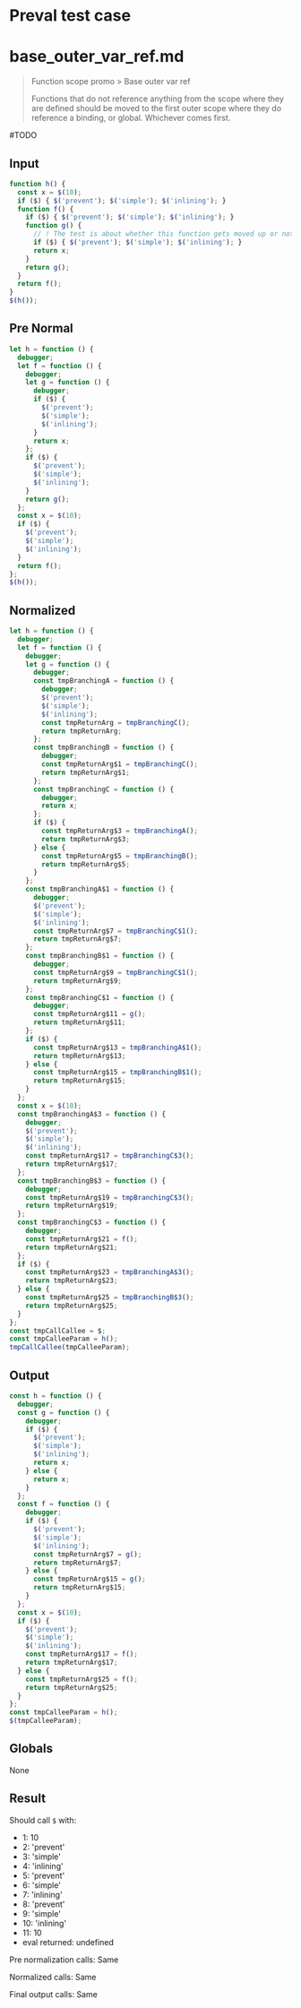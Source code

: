 # Preval test case

# base_outer_var_ref.md

> Function scope promo > Base outer var ref
>
> Functions that do not reference anything from the scope where they are defined should be moved to the first outer scope where they do reference a binding, or global. Whichever comes first.

#TODO

## Input

`````js filename=intro
function h() {
  const x = $(10);
  if ($) { $('prevent'); $('simple'); $('inlining'); }
  function f() {
    if ($) { $('prevent'); $('simple'); $('inlining'); }
    function g() {
      // ! The test is about whether this function gets moved up or not
      if ($) { $('prevent'); $('simple'); $('inlining'); }
      return x;
    }
    return g();
  }
  return f();
}
$(h());
`````

## Pre Normal

`````js filename=intro
let h = function () {
  debugger;
  let f = function () {
    debugger;
    let g = function () {
      debugger;
      if ($) {
        $('prevent');
        $('simple');
        $('inlining');
      }
      return x;
    };
    if ($) {
      $('prevent');
      $('simple');
      $('inlining');
    }
    return g();
  };
  const x = $(10);
  if ($) {
    $('prevent');
    $('simple');
    $('inlining');
  }
  return f();
};
$(h());
`````

## Normalized

`````js filename=intro
let h = function () {
  debugger;
  let f = function () {
    debugger;
    let g = function () {
      debugger;
      const tmpBranchingA = function () {
        debugger;
        $('prevent');
        $('simple');
        $('inlining');
        const tmpReturnArg = tmpBranchingC();
        return tmpReturnArg;
      };
      const tmpBranchingB = function () {
        debugger;
        const tmpReturnArg$1 = tmpBranchingC();
        return tmpReturnArg$1;
      };
      const tmpBranchingC = function () {
        debugger;
        return x;
      };
      if ($) {
        const tmpReturnArg$3 = tmpBranchingA();
        return tmpReturnArg$3;
      } else {
        const tmpReturnArg$5 = tmpBranchingB();
        return tmpReturnArg$5;
      }
    };
    const tmpBranchingA$1 = function () {
      debugger;
      $('prevent');
      $('simple');
      $('inlining');
      const tmpReturnArg$7 = tmpBranchingC$1();
      return tmpReturnArg$7;
    };
    const tmpBranchingB$1 = function () {
      debugger;
      const tmpReturnArg$9 = tmpBranchingC$1();
      return tmpReturnArg$9;
    };
    const tmpBranchingC$1 = function () {
      debugger;
      const tmpReturnArg$11 = g();
      return tmpReturnArg$11;
    };
    if ($) {
      const tmpReturnArg$13 = tmpBranchingA$1();
      return tmpReturnArg$13;
    } else {
      const tmpReturnArg$15 = tmpBranchingB$1();
      return tmpReturnArg$15;
    }
  };
  const x = $(10);
  const tmpBranchingA$3 = function () {
    debugger;
    $('prevent');
    $('simple');
    $('inlining');
    const tmpReturnArg$17 = tmpBranchingC$3();
    return tmpReturnArg$17;
  };
  const tmpBranchingB$3 = function () {
    debugger;
    const tmpReturnArg$19 = tmpBranchingC$3();
    return tmpReturnArg$19;
  };
  const tmpBranchingC$3 = function () {
    debugger;
    const tmpReturnArg$21 = f();
    return tmpReturnArg$21;
  };
  if ($) {
    const tmpReturnArg$23 = tmpBranchingA$3();
    return tmpReturnArg$23;
  } else {
    const tmpReturnArg$25 = tmpBranchingB$3();
    return tmpReturnArg$25;
  }
};
const tmpCallCallee = $;
const tmpCalleeParam = h();
tmpCallCallee(tmpCalleeParam);
`````

## Output

`````js filename=intro
const h = function () {
  debugger;
  const g = function () {
    debugger;
    if ($) {
      $('prevent');
      $('simple');
      $('inlining');
      return x;
    } else {
      return x;
    }
  };
  const f = function () {
    debugger;
    if ($) {
      $('prevent');
      $('simple');
      $('inlining');
      const tmpReturnArg$7 = g();
      return tmpReturnArg$7;
    } else {
      const tmpReturnArg$15 = g();
      return tmpReturnArg$15;
    }
  };
  const x = $(10);
  if ($) {
    $('prevent');
    $('simple');
    $('inlining');
    const tmpReturnArg$17 = f();
    return tmpReturnArg$17;
  } else {
    const tmpReturnArg$25 = f();
    return tmpReturnArg$25;
  }
};
const tmpCalleeParam = h();
$(tmpCalleeParam);
`````

## Globals

None

## Result

Should call `$` with:
 - 1: 10
 - 2: 'prevent'
 - 3: 'simple'
 - 4: 'inlining'
 - 5: 'prevent'
 - 6: 'simple'
 - 7: 'inlining'
 - 8: 'prevent'
 - 9: 'simple'
 - 10: 'inlining'
 - 11: 10
 - eval returned: undefined

Pre normalization calls: Same

Normalized calls: Same

Final output calls: Same
